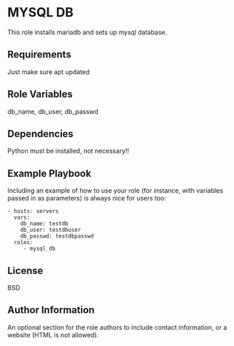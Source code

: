 MYSQL DB
=========

This role installs mariadb and sets up mysql database.

Requirements
------------

Just make sure apt updated

Role Variables
--------------

db_name, db_user, db_passwd

Dependencies
------------

Python must be installed, not necessary!!

Example Playbook
----------------

Including an example of how to use your role (for instance, with variables passed in as parameters) is always nice for users too:

    - hosts: servers
      vars:
        db_name: testdb
        db_user: testdbuser
        db_passwd: testdbpasswd
      roles:
         - mysql_db

License
-------

BSD

Author Information
------------------

An optional section for the role authors to include contact information, or a website (HTML is not allowed).
